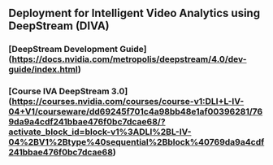 ## Deployment for Intelligent Video Analytics using DeepStream (DIVA)
### [DeepStream Development Guide] (https://docs.nvidia.com/metropolis/deepstream/4.0/dev-guide/index.html)
### [Course IVA DeepStream 3.0] (https://courses.nvidia.com/courses/course-v1:DLI+L-IV-04+V1/courseware/dd69245f701c4a98bb48e1af00396281/769da9a4cdf241bbae476f0bc7dcae68/?activate_block_id=block-v1%3ADLI%2BL-IV-04%2BV1%2Btype%40sequential%2Bblock%40769da9a4cdf241bbae476f0bc7dcae68)
